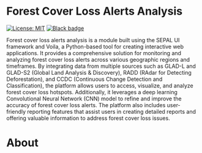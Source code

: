# Forest Cover Loss Alerts Analysis

[![License: MIT](https://img.shields.io/badge/License-MIT-yellow.svg)](https://github.com/SerafiniJose/defoAlerts/blob/master/LICENSE)
[![Black badge](https://img.shields.io/badge/code%20style-black-000000.svg)](https://github.com/psf/black)

Forest cover loss alerts analysis is a module built using the SEPAL UI framework and Voila, a Python-based tool for creating interactive web applications. It provides a comprehensive solution for monitoring and analyzing forest cover loss alerts across various geographic regions and timeframes. By integrating data from multiple sources such as GLAD-L and GLAD-S2 (Global Land Analysis & Discovery), RADD (RAdar for Detecting Deforestation), and CCDC (Continuous Change Detection and Classification), the platform allows users to access, visualize, and analyze forest cover loss hotspots. Additionally, it leverages a deep learning Convolutional Neural Network (CNN) model to refine and improve the accuracy of forest cover loss alerts. The platform also includes user-friendly reporting features that assist users in creating detailed reports and offering valuable information to address forest cover loss issues.

# About


